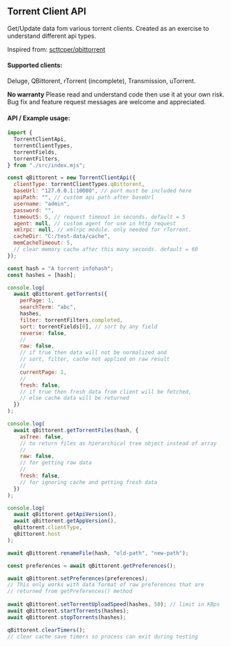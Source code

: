## Torrent Client API
Get/Update data fom various torrent clients. 
Created as an exercise to understand different api types.

Inspired from: [scttcper/qbittorrent](https://github.com/scttcper/qbittorrent "scttcper/qbittorrent")

####  Supported clients: 
Deluge, QBittorent, rTorrent (incomplete), Transmission, uTorrent. 

**No warranty**
Please read and understand code then use it at your own risk.
Bug fix and feature request messages are welcome and appreciated.

####  API / Example usage:

```javascript
import {
  TorrentClientApi,
  torrentClientTypes,
  torrentFields,
  torrentFilters,
} from "./src/index.mjs";

const qBittorent = new TorrentClientApi({
  clientType: torrentClientTypes.qBittorent,
  baseUrl: "127.0.0.1:10000", // port must be included here
  apiPath: "", // custom api path after baseUrl
  username: "admin",
  password: "",
  timeoutS: 5, // request timeout in seconds. default = 5
  agent: null, // custom agent for use in http request
  xmlrpc: null, // xmlrpc module. only needed for rTorrent.
  cacheDir: "C:/test-data/cache",
  memCacheTimeout: 5,
  // clear memory cache after this many seconds. default = 60
});

const hash = "A torrent infohash";
const hashes = [hash];

console.log(
  await qBittorent.getTorrents({
    perPage: 1,
    searchTerm: "abc",
    hashes,
    filter: torrentFilters.completed,
    sort: torrentFields[0], // sort by any field
    reverse: false,
    //
    raw: false,
    // if true then data will not be normalized and
    // sort, filter, cache not applied on raw result
    //
    currentPage: 1,
    //
    fresh: false,
    // if true then fresh data from client will be fetched, 
    // else cache data will be returned
  })
);

console.log(
  await qBittorent.getTorrentFiles(hash, {
    asTree: false,
    // to return files as hierarchical tree object instead of array
    //
    raw: false,
    // for getting raw data
    //
    fresh: false,
    // for ignoring cache and getting fresh data
  })
);

console.log(
  await qBittorent.getApiVersion(),
  await qBittorent.getAppVersion(),
  qBittorent.clientType,
  qBittorent.host
);

await qBittorent.renameFile(hash, "old-path", "new-path");

const preferences = await qBittorent.getPreferences();

await qBittorent.setPreferences(preferences);
// This only works with data format of raw preferences that are 
// returned from getPreferences() method
    
await qBittorent.setTorrentUploadSpeed(hashes, 50); // limit in KBps
await qBittorent.startTorrents(hashes);
await qBittorent.stopTorrents(hashes);

qBittorent.clearTimers();
// clear cache save timers so process can exit during testing

```